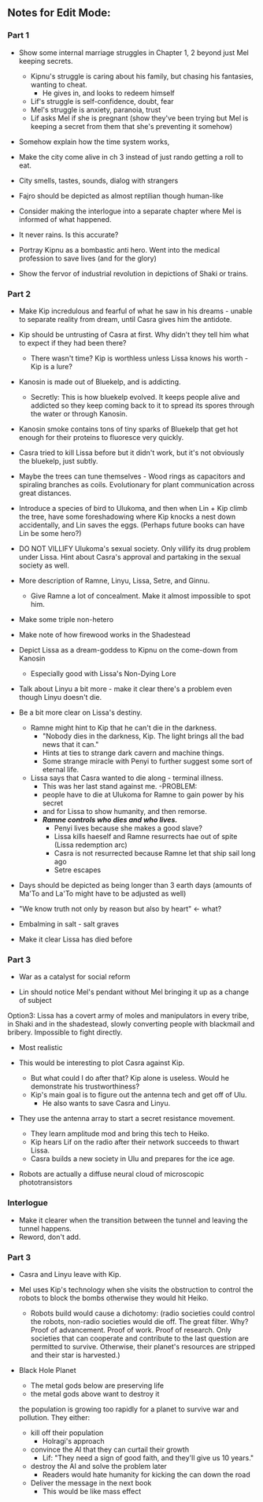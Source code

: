 ## Notes for Edit Mode:


### Part 1
- Show some internal marriage struggles in Chapter 1, 2 beyond just Mel keeping secrets.
  - Kipnu's struggle is caring about his family, but chasing his fantasies, wanting to cheat.
    - He gives in, and looks to redeem himself
  - Lif's struggle is self-confidence, doubt, fear
  - Mel's struggle is anxiety, paranoia, trust
  - Lif asks Mel if she is pregnant (show they've been trying but Mel is keeping a secret from them that she's preventing it somehow)

- Somehow explain how the time system works,

- Make the city come alive in ch 3 instead of just rando getting a roll to eat.

- City smells, tastes, sounds, dialog with strangers

- Fajro should be depicted as almost reptilian though human-like

- Consider making the interlogue into a separate chapter where Mel is informed of what happened.

- It never rains. Is this accurate?

- Portray Kipnu as a bombastic anti hero. Went into the medical profession to save lives (and for the glory)

- Show the fervor of industrial revolution in depictions of Shaki or trains.

### Part 2

- Make Kip incredulous and fearful of what he saw in his dreams - unable to separate reality from dream, until Casra gives him the antidote.

- Kip should be untrusting of Casra at first. Why didn't they tell him what to expect if they had been there?
  - There wasn't time? Kip is worthless unless Lissa knows his worth - Kip is a lure?

- Kanosin is made out of Bluekelp, and is addicting.
  - Secretly: This is how bluekelp evolved. It keeps people alive and addicted so they keep coming back to it to    spread its spores through the water or through Kanosin.

- Kanosin smoke contains tons of tiny sparks of Bluekelp that get hot enough for their proteins to fluoresce very quickly.

- Casra tried to kill Lissa before but it didn't work, but it's not obviously the bluekelp, just subtly.

- Maybe the trees can tune themselves - Wood rings as capacitors and spiraling branches as coils. Evolutionary for plant communication across great distances.

- Introduce a species of bird to Ulukoma, and then when Lin + Kip climb the tree, have some foreshadowing where Kip knocks a nest down accidentally, and Lin saves the eggs. (Perhaps future books can have Lin be some hero?)

- DO NOT VILLIFY Ulukoma's sexual society. Only villify its drug problem under Lissa. Hint about Casra's approval and partaking in the sexual society as well.

- More description of Ramne, Linyu, Lissa, Setre, and Ginnu.
  - Give Ramne a lot of concealment. Make it almost impossible to spot him.

- Make some triple non-hetero

- Make note of how firewood works in the Shadestead

- Depict Lissa as a dream-goddess to Kipnu on the come-down from Kanosin
  - Especially good with Lissa's Non-Dying Lore

- Talk about Linyu a bit more - make it clear there's a problem even though Linyu doesn't die.

- Be a bit more clear on Lissa's destiny.
  - Ramne might hint to Kip that he can't die in the darkness.
    - "Nobody dies in the darkness, Kip. The light brings all the bad news that it can."
    - Hints at ties to strange dark cavern and machine things.
    - Some strange miracle with Penyi to further suggest some sort of eternal life.
  - Lissa says that Casra wanted to die along - terminal illness.
    - This was her last stand against me.
  -PROBLEM:
    - people have to die at Ulukoma for Ramne to gain power by his secret
    - and for Lissa to show humanity, and then remorse.
    - ***Ramne controls who dies and who lives.***
      - Penyi lives because she makes a good slave?
      - Lissa kills haeself and Ramne resurrects hae out of spite (Lissa redemption arc)
      - Casra is not resurrected because Ramne let that ship sail long ago
      - Setre escapes

- Days should be depicted as being longer than 3 earth days (amounts of Ma'To and La'To might have to be adjusted as well)

- "We know truth not only by reason but also by heart" <- what?

- Embalming in salt - salt graves

- Make it clear Lissa has died before


### Part 3

- War as a catalyst for social reform

- Lin should notice Mel's pendant without Mel bringing it up as a change of subject






Option3: Lissa has a covert army of moles and manipulators in every tribe, in Shaki and in the shadestead, slowly converting people with blackmail and bribery. Impossible to fight directly.
  - Most realistic
  - This would be interesting to plot Casra against Kip.
    - But what could I do after that? Kip alone is useless. Would he demonstrate his trustworthiness?
    - Kip's main goal is to figure out the antenna tech and get off of Ulu.
      - He also wants to save Casra and Linyu.
  - They use the antenna array to start a secret resistance movement.
    - They learn amplitude mod and bring this tech to Heiko.
    - Kip hears Lif on the radio after their network succeeds to thwart Lissa.
    - Casra builds a new society in Ulu and prepares for the ice age.

- Robots are actually a diffuse neural cloud of microscopic phototransistors

### Interlogue
- Make it clearer when the transition between the tunnel and leaving the tunnel happens.
- Reword, don't add.

### Part 3
  - Casra and Linyu leave with Kip.
  - Mel uses Kip's technology when she visits the obstruction to control the robots to block the bombs otherwise they would hit Heiko.
    - Robots build would cause a dichotomy: (radio societies could control the robots, non-radio societies would die off. The great filter. Why? Proof of advancement. Proof of work. Proof of research. Only societies that can cooperate and contribute to the last question are permitted to survive. Otherwise, their planet's resources are stripped and their star is harvested.)

  - Black Hole Planet
    - The metal gods below are preserving life
    - the metal gods above want to destroy it

    the population is growing too rapidly for a planet to survive war and pollution. They either:
      - kill off their population
        - Holragi's approach
      - convince the AI that they can curtail their growth
        - Lif: "They need a sign of good faith, and they'll give us 10 years."
      - destroy the AI and solve the problem later
        - Readers would hate humanity for kicking the can down the road
      - Deliver the message in the next book
        - This would be like mass effect
